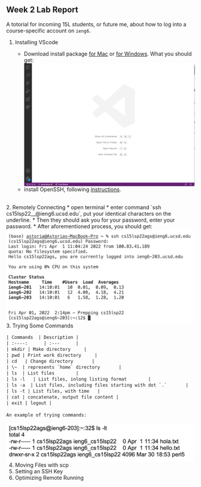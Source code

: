 ## Week 2 Lab Report
A totorial for incoming 15L students, or future me, about how to log into a course-specific account on `ieng6`.
1. Installing VScode

    * Download install package [for Mac](https://code.visualstudio.com/sha/download?build=stable&os=darwin-universal) or [for Windows](https://code.visualstudio.com/sha/download?build=stable&os=win32-user).
    What you should get:
    <img src="VScode setup.png"
     alt="VScode setup"
     style="float: left; margin-right: 10px;" /> 
    * install OpenSSH, following [instructions](https://docs.microsoft.com/en-us/windows-server/administration/openssh/openssh_install_firstuse).<br>
<br>
2. Remotely Connecting
    * open terminal
    * enter command `ssh cs15lsp22__@ieng6.ucsd.edu`, put your identical characters on the underline.
    * Then they should ask you for your password, enter your password.
    * After aforementioned process, you should get: <img src="SSHenter.png"
     alt="SSHenter"
     style="float: left; margin-right: 10px;" /> 
<br>
3. Trying Some Commands

    | Commands  | Description |
    | :----:      | :---      |
    | mkdir | Make directory     |
    | pwd | Print work directory     |
    | cd   | Change directory       |
    | \~  | represents `home` directory       |
    | ls  | List files        |
    | ls -l   | List files, inlong listing format        |
    | ls -a  | List files, including files starting with dot `.`       |
    | ls -t | List files, with time   |
    | cat | concatenate, output file content |
    | exit | logout |

    An example of trying commands: 
<img src="trycommands.png"
     alt="VScode setup"
     style="float: left; margin-right: 10px;" /> 

4. Moving Files with scp
5. Setting an SSH Key
6. Optimizing Remote Running


